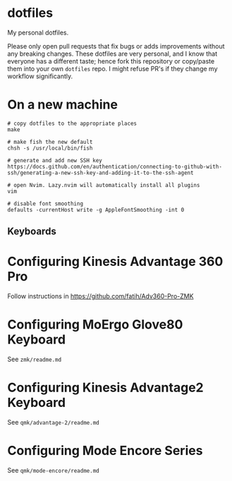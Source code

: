 dotfiles
========

My personal dotfiles. 

Please only open pull requests that fix bugs or adds improvements without any
breaking changes. These dotfiles are very personal, and I know that everyone
has a different taste; hence fork this repository or copy/paste them into your
own `dotfiles` repo. I might refuse PR's if they change my workflow
significantly.

# On a new machine

```
# copy dotfiles to the appropriate places
make

# make fish the new default
chsh -s /usr/local/bin/fish

# generate and add new SSH key
https://docs.github.com/en/authentication/connecting-to-github-with-ssh/generating-a-new-ssh-key-and-adding-it-to-the-ssh-agent

# open Nvim. Lazy.nvim will automatically install all plugins
vim

# disable font smoothing
defaults -currentHost write -g AppleFontSmoothing -int 0
```

## Keyboards

# Configuring Kinesis Advantage 360 Pro

Follow instructions in https://github.com/fatih/Adv360-Pro-ZMK

# Configuring MoErgo Glove80 Keyboard

See `zmk/readme.md`

# Configuring Kinesis Advantage2 Keyboard

See `qmk/advantage-2/readme.md`

# Configuring Mode Encore Series

See `qmk/mode-encore/readme.md`
